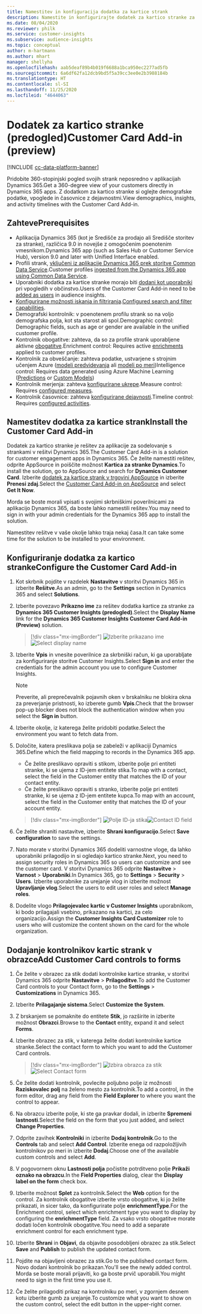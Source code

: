 ```yaml
---
title: Namestitev in konfiguracija dodatka za kartice strank
description: Namestite in konfigurirajte dodatek za kartico stranke za Dynamics 365 Customer Insights.
ms.date: 08/04/2020
ms.reviewer: philk
ms.service: customer-insights
ms.subservice: audience-insights
ms.topic: conceptual
author: m-hartmann
ms.author: mhart
manager: shellyha
ms.openlocfilehash: aab5deaf89b4b019f6688a1bca950ec2277ad5fb
ms.sourcegitcommit: 6a6df62fa12dcb9bd5f5a39cc3ee0e2b3988184b
ms.translationtype: HT
ms.contentlocale: sl-SI
ms.lasthandoff: 11/25/2020
ms.locfileid: "4644063"
---
```

# <a name="customer-card-add-in-preview"></a><span data-ttu-id="a3e29-103">Dodatek za kartico stranke (predogled)</span><span class="sxs-lookup"><span data-stu-id="a3e29-103">Customer Card Add-in (preview)</span></span>

[!INCLUDE [cc-data-platform-banner](../includes/cc-data-platform-banner.md)]

<span data-ttu-id="a3e29-104">Pridobite 360-stopinjski pogled svojih strank neposredno v aplikacijah Dynamics 365.</span><span class="sxs-lookup"><span data-stu-id="a3e29-104">Get a 360-degree view of your customers directly in Dynamics 365 apps.</span></span> <span data-ttu-id="a3e29-105">Z dodatkom za kartico stranke si oglejte demografske podatke, vpoglede in časovnice z dejavnostmi.</span><span class="sxs-lookup"><span data-stu-id="a3e29-105">View demographics, insights, and activity timelines with the Customer Card Add-in.</span></span>

## <a name="prerequisites"></a><span data-ttu-id="a3e29-106">Zahteve</span><span class="sxs-lookup"><span data-stu-id="a3e29-106">Prerequisites</span></span>

- <span data-ttu-id="a3e29-107">Aplikacija Dynamics 365 (kot je Središče za prodajo ali Središče storitev za stranke), različica 9.0 in novejše z omogočenim poenotenim vmesnikom.</span><span class="sxs-lookup"><span data-stu-id="a3e29-107">Dynamics 365 app (such as Sales Hub or Customer Service Hub), version 9.0 and later with Unified Interface enabled.</span></span>
- <span data-ttu-id="a3e29-108">Profili strank, [vključeni iz aplikacije Dynamics 365 prek storitve Common Data Service](connect-power-query.md).</span><span class="sxs-lookup"><span data-stu-id="a3e29-108">Customer profiles [ingested from the Dynamics 365 app using Common Data Service](connect-power-query.md).</span></span>
- <span data-ttu-id="a3e29-109">Uporabniki dodatka za kartice stranke morajo biti [dodani kot uporabniki](permissions.md) pri vpogledih v občinstvo.</span><span class="sxs-lookup"><span data-stu-id="a3e29-109">Users of the Customer Card Add-in need to be [added as users](permissions.md) in audience insights.</span></span>
- <span data-ttu-id="a3e29-110">[Konfigurirane možnosti iskanja in filtriranja](search-filter-index.md).</span><span class="sxs-lookup"><span data-stu-id="a3e29-110">[Configured search and filter capabilities](search-filter-index.md).</span></span>
- <span data-ttu-id="a3e29-111">Demografski kontrolnik: v poenotenem profilu strank so na voljo demografska polja, kot sta starost ali spol.</span><span class="sxs-lookup"><span data-stu-id="a3e29-111">Demographic control: Demographic fields, such as age or gender are available in the unified customer profile.</span></span>
- <span data-ttu-id="a3e29-112">Kontrolnik obogatitve: zahteva, da so za profile strank uporabljene aktivne [obogatitve](enrichment-hub.md).</span><span class="sxs-lookup"><span data-stu-id="a3e29-112">Enrichment control: Requires active [enrichments](enrichment-hub.md) applied to customer profiles.</span></span>
- <span data-ttu-id="a3e29-113">Kontrolnik za obveščanje: zahteva podatke, ustvarjene s strojnim učenjem Azure ([modeli predvidevanja](predictions.md) ali [modeli po meri](custom-models.md))</span><span class="sxs-lookup"><span data-stu-id="a3e29-113">Intelligence control: Requires data generated using Azure Machine Learning ([Predictions](predictions.md) or [Custom Models](custom-models.md))</span></span>
- <span data-ttu-id="a3e29-114">Kontrolnik merjenja: zahteva [konfigurirane ukrepe](measures.md).</span><span class="sxs-lookup"><span data-stu-id="a3e29-114">Measure control: Requires [configured measures](measures.md).</span></span>
- <span data-ttu-id="a3e29-115">Kontrolnik časovnice: zahteva [konfigurirane dejavnosti](activities.md).</span><span class="sxs-lookup"><span data-stu-id="a3e29-115">Timeline control: Requires [configured activities](activities.md).</span></span>

## <a name="install-the-customer-card-add-in"></a><span data-ttu-id="a3e29-116">Namestitev dodatka za kartice strank</span><span class="sxs-lookup"><span data-stu-id="a3e29-116">Install the Customer Card Add-in</span></span>

<span data-ttu-id="a3e29-117">Dodatek za kartico stranke je rešitev za aplikacije za sodelovanje s strankami v rešitvi Dynamics 365.</span><span class="sxs-lookup"><span data-stu-id="a3e29-117">The Customer Card Add-in is a solution for customer engagement apps in Dynamics 365.</span></span> <span data-ttu-id="a3e29-118">Če želite namestiti rešitev, odprite AppSource in poiščite možnost **Kartica za stranke Dynamics**.</span><span class="sxs-lookup"><span data-stu-id="a3e29-118">To install the solution, go to AppSource and search for **Dynamics Customer Card**.</span></span> <span data-ttu-id="a3e29-119">Izberite [dodatek za kartice strank v trgovini AppSource](https://appsource.microsoft.com/product/dynamics-365/mscrm.dynamics_365_customer_insights_customer_card_addin?tab=Overview) in izberite **Prenesi zdaj**.</span><span class="sxs-lookup"><span data-stu-id="a3e29-119">Select the [Customer Card Add-in on AppSource](https://appsource.microsoft.com/product/dynamics-365/mscrm.dynamics_365_customer_insights_customer_card_addin?tab=Overview) and select **Get It Now**.</span></span>

<span data-ttu-id="a3e29-120">Morda se boste morali vpisati s svojimi skrbniškimi poverilnicami za aplikacijo Dynamics 365, da boste lahko namestili rešitev.</span><span class="sxs-lookup"><span data-stu-id="a3e29-120">You may need to sign in with your admin credentials for the Dynamics 365 app to install the solution.</span></span>

<span data-ttu-id="a3e29-121">Namestitev rešitve v vaše okolje lahko traja nekaj časa.</span><span class="sxs-lookup"><span data-stu-id="a3e29-121">It can take some time for the solution to be installed to your environment.</span></span>

## <a name="configure-the-customer-card-add-in"></a><span data-ttu-id="a3e29-122">Konfiguriranje dodatka za kartico stranke</span><span class="sxs-lookup"><span data-stu-id="a3e29-122">Configure the Customer Card Add-in</span></span>

1. <span data-ttu-id="a3e29-123">Kot skrbnik pojdite v razdelek **Nastavitve** v storitvi Dynamics 365 in izberite **Rešitve**.</span><span class="sxs-lookup"><span data-stu-id="a3e29-123">As an admin, go to the **Settings** section in Dynamics 365 and select **Solutions**.</span></span>

1. <span data-ttu-id="a3e29-124">Izberite povezavo **Prikazno ime** za rešitev dodatka kartice za stranke za **Dynamics 365 Customer Insights (predogled)**.</span><span class="sxs-lookup"><span data-stu-id="a3e29-124">Select the **Display Name** link for the **Dynamics 365 Customer Insights Customer Card Add-in (Preview)** solution.</span></span>

   > [!div class="mx-imgBorder"]
   > <span data-ttu-id="a3e29-125">![Izberite prikazano ime](media/select-display-name.png "Izberite prikazano ime")</span><span class="sxs-lookup"><span data-stu-id="a3e29-125">![Select display name](media/select-display-name.png "Select display name")</span></span>

1. <span data-ttu-id="a3e29-126">Izberite **Vpis** in vnesite poverilnice za skrbniški račun, ki ga uporabljate za konfiguriranje storitve Customer Insights.</span><span class="sxs-lookup"><span data-stu-id="a3e29-126">Select **Sign in** and enter the credentials for the admin account you use to configure Customer Insights.</span></span>

   > [!NOTE]
   > <span data-ttu-id="a3e29-127">Preverite, ali preprečevalnik pojavnih oken v brskalniku ne blokira okna za preverjanje pristnosti, ko izberete gumb **Vpis**.</span><span class="sxs-lookup"><span data-stu-id="a3e29-127">Check that the browser pop-up blocker does not block the authentication window when you select the **Sign in** button.</span></span>

1. <span data-ttu-id="a3e29-128">Izberite okolje, iz katerega želite pridobiti podatke.</span><span class="sxs-lookup"><span data-stu-id="a3e29-128">Select the environment you want to fetch data from.</span></span>

1. <span data-ttu-id="a3e29-129">Določite, katera preslikava polja se zabeleži v aplikaciji Dynamics 365.</span><span class="sxs-lookup"><span data-stu-id="a3e29-129">Define which the field mapping to records in the Dynamics 365 app.</span></span>
   - <span data-ttu-id="a3e29-130">Če želite preslikavo opraviti s stikom, izberite polje pri entiteti stranke, ki se ujema z ID-jem entitete stika.</span><span class="sxs-lookup"><span data-stu-id="a3e29-130">To map with a contact, select the field in the Customer entity that matches the ID of your contact entity.</span></span>
   - <span data-ttu-id="a3e29-131">Če želite preslikavo opraviti s stranko, izberite polje pri entiteti stranke, ki se ujema z ID-jem entitete kupca.</span><span class="sxs-lookup"><span data-stu-id="a3e29-131">To map with an account, select the field in the Customer entity that matches the ID of your account entity.</span></span>

   > [!div class="mx-imgBorder"]
   > <span data-ttu-id="a3e29-132">![Polje ID-ja stika](media/contact-id-field.png "Polje ID-ja stika")</span><span class="sxs-lookup"><span data-stu-id="a3e29-132">![Contact ID field](media/contact-id-field.png "Contact ID field")</span></span>

1. <span data-ttu-id="a3e29-133">Če želite shraniti nastavitve, izberite **Shrani konfiguracijo**.</span><span class="sxs-lookup"><span data-stu-id="a3e29-133">Select **Save configuration** to save the settings.</span></span>

1. <span data-ttu-id="a3e29-134">Nato morate v storitvi Dynamics 365 dodeliti varnostne vloge, da lahko uporabniki prilagodijo in si ogledajo kartico stranke.</span><span class="sxs-lookup"><span data-stu-id="a3e29-134">Next, you need to assign security roles in Dynamics 365 so users can customize and see the customer card.</span></span> <span data-ttu-id="a3e29-135">V storitvi Dynamics 365 odprite **Nastavitve** > **Varnost** > **Uporabniki**.</span><span class="sxs-lookup"><span data-stu-id="a3e29-135">In Dynamics 365, go to **Settings** > **Security** > **Users**.</span></span> <span data-ttu-id="a3e29-136">Izberite uporabnike za urejanje vlog in izberite možnost **Upravljanje vlog**.</span><span class="sxs-lookup"><span data-stu-id="a3e29-136">Select the users to edit user roles and select **Manage roles**.</span></span>

1. <span data-ttu-id="a3e29-137">Dodelite vlogo **Prilagojevalec kartic v Customer Insights** uporabnikom, ki bodo prilagajali vsebino, prikazano na kartici, za celo organizacijo.</span><span class="sxs-lookup"><span data-stu-id="a3e29-137">Assign the **Customer Insights Card Customizer** role to users who will customize the content shown on the card for the whole organization.</span></span>

## <a name="add-customer-card-controls-to-forms"></a><span data-ttu-id="a3e29-138">Dodajanje kontrolnikov kartic strank v obrazce</span><span class="sxs-lookup"><span data-stu-id="a3e29-138">Add Customer Card controls to forms</span></span>
  
1. <span data-ttu-id="a3e29-139">Če želite v obrazec za stik dodati kontrolnike kartice stranke, v storitvi Dynamics 365 odprite **Nastavitve** > **Prilagoditve**.</span><span class="sxs-lookup"><span data-stu-id="a3e29-139">To add the Customer Card controls to your Contact form, go to the **Settings** > **Customizations** in Dynamics 365.</span></span>

1. <span data-ttu-id="a3e29-140">Izberite **Prilagajanje sistema**.</span><span class="sxs-lookup"><span data-stu-id="a3e29-140">Select **Customize the System**.</span></span>

1. <span data-ttu-id="a3e29-141">Z brskanjem se pomaknite do entitete **Stik**, jo razširite in izberite možnost **Obrazci**.</span><span class="sxs-lookup"><span data-stu-id="a3e29-141">Browse to the **Contact** entity, expand it and select **Forms**.</span></span>

1. <span data-ttu-id="a3e29-142">Izberite obrazec za stik, v katerega želite dodati kontrolnike kartice stranke.</span><span class="sxs-lookup"><span data-stu-id="a3e29-142">Select the contact form to which you want to add the Customer Card controls.</span></span>

    > [!div class="mx-imgBorder"]
    > <span data-ttu-id="a3e29-143">![Izbira obrazca za stik](media/contact-active-forms.png "Izbira obrazca za stik")</span><span class="sxs-lookup"><span data-stu-id="a3e29-143">![Select Contact form](media/contact-active-forms.png "Select Contact form")</span></span>

1. <span data-ttu-id="a3e29-144">Če želite dodati kontrolnik, povlecite poljubno polje iz možnosti **Raziskovalec polj** na želeno mesto za kontrolnik.</span><span class="sxs-lookup"><span data-stu-id="a3e29-144">To add a control, in the form editor, drag any field from the **Field Explorer** to where you want the control to appear.</span></span>

1. <span data-ttu-id="a3e29-145">Na obrazcu izberite polje, ki ste ga pravkar dodali, in izberite **Spremeni lastnosti**.</span><span class="sxs-lookup"><span data-stu-id="a3e29-145">Select the field on the form that you just added, and select **Change Properties**.</span></span>

1. <span data-ttu-id="a3e29-146">Odprite zavihek **Kontrolniki** in izberite **Dodaj kontrolnik**.</span><span class="sxs-lookup"><span data-stu-id="a3e29-146">Go to the **Controls** tab and select **Add Control**.</span></span> <span data-ttu-id="a3e29-147">Izberite enega od razpoložljivih kontrolnikov po meri in izberite **Dodaj**.</span><span class="sxs-lookup"><span data-stu-id="a3e29-147">Choose one of the available custom controls and select **Add**.</span></span>

1. <span data-ttu-id="a3e29-148">V pogovornem oknu **Lastnosti polja** počistite potrditveno polje **Prikaži oznako na obrazcu**.</span><span class="sxs-lookup"><span data-stu-id="a3e29-148">In the **Field Properties** dialog, clear the **Display label on the form** check box.</span></span>

1. <span data-ttu-id="a3e29-149">Izberite možnost **Splet** za kontrolnik.</span><span class="sxs-lookup"><span data-stu-id="a3e29-149">Select the **Web** option for the control.</span></span> <span data-ttu-id="a3e29-150">Za kontrolnik obogatitve izberite vrsto obogatitve, ki jo želite prikazati, in sicer tako, da konfigurirate polje **enrichmentType**.</span><span class="sxs-lookup"><span data-stu-id="a3e29-150">For the Enrichment control, select which enrichment type you want to display by configuring the **enrichmentType** field.</span></span> <span data-ttu-id="a3e29-151">Za vsako vrsto obogatitve morate dodati ločen kontrolnik obogatitve.</span><span class="sxs-lookup"><span data-stu-id="a3e29-151">You need to add a separate enrichment control for each enrichment type.</span></span>

1. <span data-ttu-id="a3e29-152">Izberite **Shrani** in **Objavi**, da objavite posodobljeni obrazec za stik.</span><span class="sxs-lookup"><span data-stu-id="a3e29-152">Select **Save** and **Publish** to publish the updated contact form.</span></span>

1. <span data-ttu-id="a3e29-153">Pojdite na objavljeni obrazec za stik.</span><span class="sxs-lookup"><span data-stu-id="a3e29-153">Go to the published contact form.</span></span> <span data-ttu-id="a3e29-154">Novo dodani kontrolnik bo prikazan.</span><span class="sxs-lookup"><span data-stu-id="a3e29-154">You'll see the newly added control.</span></span> <span data-ttu-id="a3e29-155">Morda se boste morali prijaviti, ko ga boste prvič uporabili.</span><span class="sxs-lookup"><span data-stu-id="a3e29-155">You might need to sign in the first time you use it.</span></span>

1. <span data-ttu-id="a3e29-156">Če želite prilagoditi prikaz na kontrolniku po meri, v zgornjem desnem kotu izberite gumb za urejanje.</span><span class="sxs-lookup"><span data-stu-id="a3e29-156">To customize what you want to show on the custom control, select the edit button in the upper-right corner.</span></span>
